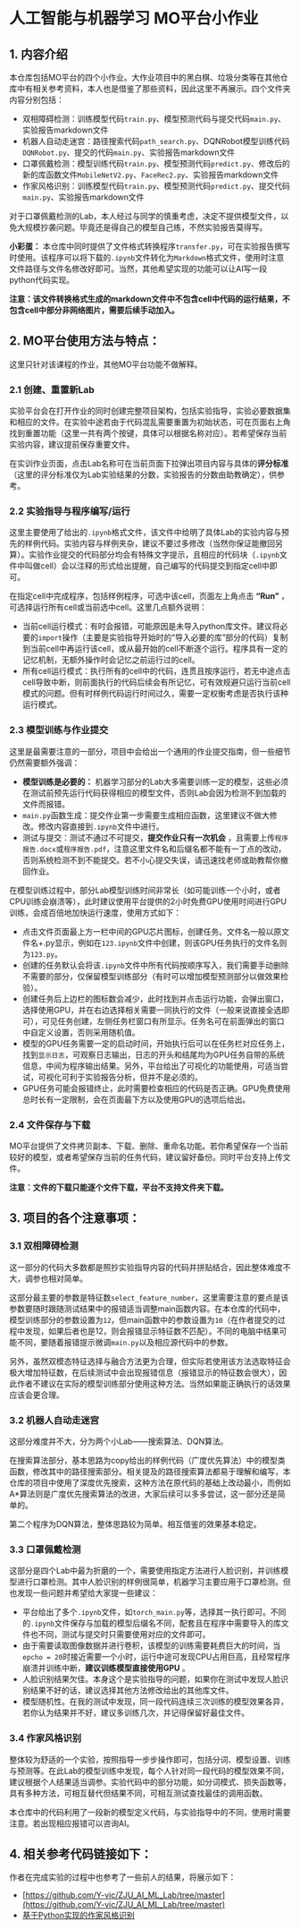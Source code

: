 # 人工智能与机器学习 MO平台小作业
## 1. 内容介绍
本仓库包括MO平台的四个小作业。大作业项目中的黑白棋、垃圾分类等在其他仓库中有相关参考资料，本人也是借鉴了那些资料，因此这里不再展示。四个文件夹内容分别包括：
- 双相障碍检测：训练模型代码`train.py`、模型预测代码与提交代码`main.py`、实验报告markdown文件
- 机器人自动走迷宫：路径搜索代码`path_search.py`、DQNRobot模型训练代码`DQNRobot.py`、提交的代码`main.py`、实验报告markdown文件
- 口罩佩戴检测：模型训练代码`train.py`、模型预测代码`predict.py`、修改后的新的库函数文件`MobileNetV2.py`、`FaceRec2.py`、实验报告markdown文件
- 作家风格识别：训练模型代码`train.py`、模型预测代码`predict.py`、提交代码`main.py`、实验报告markdown文件

对于口罩佩戴检测的Lab，本人经过与同学的慎重考虑，决定不提供模型文件，以免大规模抄袭问题。毕竟还是得自己的模型自己练，不然实验报告莫得写。

**小彩蛋：** 本仓库中同时提供了文件格式转换程序`transfer.py`，可在实验报告撰写时使用。该程序可以将下载的`.ipynb`文件转化为`Markdown`格式文件，使用时注意文件路径与文件名修改好即可。当然，其他希望实现的功能可以让AI写一段python代码实现。

**注意：该文件转换格式生成的markdown文件中不包含cell中代码的运行结果，不包含cell中部分非网络图片，需要后续手动加入。**

## 2. MO平台使用方法与特点：
这里只针对该课程的作业，其他MO平台功能不做解释。
### 2.1 创建、重置新Lab
实验平台会在打开作业的同时创建完整项目架构，包括实验指导，实验必要数据集和相应的文件。在实验中途若由于代码混乱需要重置为初始状态，可在页面右上角找到重置功能（这里一共有两个按键，具体可以根据名称对应）。若希望保存当前实验内容，建议提前保存重要文件。

在实训作业页面，点击Lab名称可在当前页面下拉弹出项目内容与具体的**评分标准** （这里的评分标准仅为Lab实验结果的分数，实验报告的分数由助教确定），供参考。
### 2.2 实验指导与程序编写/运行
这里主要使用了给出的`.ipynb`格式文件，该文件中给明了具体Lab的实验内容与预先的样例代码。实验内容与样例夹杂，建议不要过多修改（当然你保证能撤回另算）。实验作业提交的代码部分均会有特殊文字提示，且相应的代码块（`.ipynb`文件中叫做cell）会以注释的形式给出提醒，自己编写的代码提交到指定cell中即可。

在指定cell中完成程序，包括样例程序，可选中该cell，页面左上角点击 **“Run”** ，可选择运行所有cell或当前选中cell。这里几点额外说明：

- 当前cell运行模式：有时会报错，可能原因是未导入python库文件。建议将必要的`import`操作（主要是实验指导开始时的“导入必要的库”部分的代码）复制到当前cell中再运行该cell，或从最开始的cell不断逐个运行。程序具有一定的记忆机制，无额外操作时会记忆之前运行过的cell。
- 所有cell运行模式：执行所有的cell中的代码，连贯且按序运行，若无中途点击cell导致中断，则前面执行的代码后续会有所记忆，可有效规避只运行当前cell模式的问题。但有时样例代码运行时间过久，需要一定权衡考虑是否执行该种运行模式。
### 2.3 模型训练与作业提交
这里是最需要注意的一部分，项目中会给出一个通用的作业提交指南，但一些细节仍然需要额外强调：

- **模型训练是必要的：** 机器学习部分的Lab大多需要训练一定的模型，这些必须在测试前预先运行代码获得相应的模型文件，否则Lab会因为检测不到加载的文件而报错。
- `main.py`函数生成：提交作业第一步需要生成相应函数，这里建议不做大修改。修改内容直接到`.ipynb`文件中进行。
- 测试与提交：测试不通过不可提交，**提交作业只有一次机会** ，且需要上传`程序报告.docx`或`程序报告.pdf`，注意这里文件名和后缀名都不能有一丁点的改动，否则系统检测不到不能提交。若不小心提交失误，请迅速找老师或助教帮你撤回作业。

在模型训练过程中，部分Lab模型训练时间非常长（如可能训练一个小时，或者CPU训练会崩溃等），此时建议使用平台提供的2小时免费GPU使用时间进行GPU训练，会成百倍地加快运行速度，使用方式如下：

- 点击文件页面最上方一栏中间的GPU芯片图标，创建任务。文件名一般以原文件名+.py显示，例如在`123.ipynb`文件中创建，则该GPU任务执行的文件名则为`123.py`。
- 创建的任务默认会将该`.ipynb`文件中所有代码按顺序写入，我们需要手动删除不需要的部分，仅保留模型训练部分（有时可以增加模型预测部分以做效果检验）。
- 创建任务后上边栏的图标数会减少，此时找到并点击运行功能，会弹出窗口，选择使用GPU，并在右边选择相关需要一同执行的文件（一般来说直接全选即可），可见任务创建，左侧任务栏窗口有所显示。任务名可在前面弹出的窗口中自定义设置，否则采用随机值。
- 模型的GPU任务需要一定的启动时间，开始执行后可以在任务栏对应任务上，找到`显示日志`，可观察日志输出，日志的开头和结尾均为GPU任务自带的系统信息，中间为程序输出结果。另外，平台给出了可视化的功能使用，可适当尝试，可视化可利于实验报告分析，但并不是必须的。
- GPU任务可能会报错终止，此时需要检查相应的代码是否正确。GPU免费使用总时长有一定限制，会在页面最下方以及使用GPU的选项后给出。
### 2.4 文件保存与下载
MO平台提供了文件拷贝副本、下载、删除、重命名功能。若你希望保存一个当前较好的模型，或者希望保存当前的任务代码，建议留好备份。同时平台支持上传文件。

**注意：文件的下载只能逐个文件下载，平台不支持文件夹下载。**

## 3. 项目的各个注意事项：
### 3.1 双相障碍检测
这一部分的代码大多数都是照抄实验指导内容的代码并拼贴结合，因此整体难度不大，调参也相对简单。

这部分最主要的参数是特征数`select_feature_number`，这里需要注意的要点是该参数要随时跟随测试结果中的报错适当调整main函数内容。在本仓库的代码中，模型训练部分的参数设置为`12`，但main函数中的参数设置为`10`（在作者提交的过程中发现，如果后者也是12，则会报错显示特征数不匹配）。不同的电脑中结果可能不同，要随着报错提示微调`main.py`以及相应源代码中的参数。

另外，虽然双模态特征选择与融合方法更为合理，但实际若使用该方法选取特征会极大增加特征数，在后续测试中会出现报错信息（报错显示的特征数会很大），因此作者不建议在实际的模型训练部分使用这种方法。当然如果能正确执行的话效果应该会更合理。
### 3.2 机器人自动走迷宫
这部分难度并不大，分为两个小Lab——搜索算法、DQN算法。

在搜索算法部分，基本思路为copy给出的样例代码（广度优先算法）中的模型类函数，修改其中的路径搜索部分。相关提及的路径搜索算法都易于理解和编写，本仓库的项目中使用了深度优先搜索，这种方法在原代码的基础上改动最小，而例如A*算法则是广度优先搜索算法的改进，大家后续可以多多尝试，这一部分还是简单的。

第二个程序为DQN算法，整体思路较为简单。相互借鉴的效果基本稳定。
### 3.3 口罩佩戴检测
这部分是四个Lab中最为折磨的一个，需要使用指定方法进行人脸识别，并训练模型进行口罩检测。其中人脸识别的样例很简单，机器学习主要应用于口罩检测。但也发现一些问题并希望给大家提一些建议：

- 平台给出了多个`.ipynb`文件，如`torch_main.py`等，选择其一执行即可。不同的`.ipynb`文件保存与加载的模型后缀名不同，配套且在程序中需要导入的库文件也不同，测试与提交时只需要使用对应的文件即可。
- 由于需要读取图像数据并进行卷积，该模型的训练需要耗费巨大的时间，当`epcho = 20`时接近需要一个小时，运行中途可发现CPU占用巨高，且经常程序崩溃并训练中断，**建议训练模型直接使用GPU** 。
- 人脸识别结果欠佳。本身这个是实验指导的问题，如果你在测试中发现人脸识别结果不好的话，建议选择其他方法修改给出的其他库文件。
- 模型随机性。在我的测试中发现，同一段代码连续三次训练的模型效果各异，若你认为结果并不好，建议多训练几次，并记得保留好最佳文件。
### 3.4 作家风格识别
整体较为舒适的一个实验，按照指导一步步操作即可，包括分词、模型设置、训练与预测等。在此Lab的模型训练中发现，每个人针对同一段代码的模型效果不同，建议根据个人结果适当调参。实验代码中的部分功能，如分词模式、损失函数等，具有多种方法，可相互替代但结果不同，可相互测试查找最佳的调用函数。

本仓库中的代码利用了一段新的模型定义代码，与实验指导中的不同，使用时需要注意。若出现相应报错可以咨询AI。

## 4. 相关参考代码链接如下：
作者在完成实验的过程中也参考了一些前人的结果，将展示如下：

- [https://github.com/Y-vic/ZJU_AI_ML_Lab/tree/master](https://github.com/Y-vic/ZJU_AI_ML_Lab/tree/master)
- [基于Python实现的作家风格识别](https://blog.csdn.net/newlw/article/details/124949923)

